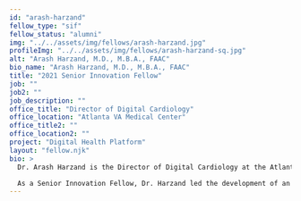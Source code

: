 ```yaml
---
id: "arash-harzand"
fellow_type: "sif"
fellow_status: "alumni"
img: "../../assets/img/fellows/arash-harzand.jpg"
profileImg: "../../assets/img/fellows/arash-harzand-sq.jpg"
alt: "Arash Harzand, M.D., M.B.A., FAAC"
bio_name: "Arash Harzand, M.D., M.B.A., FAAC"
title: "2021 Senior Innovation Fellow"
job: ""
job2: ""
job_description: ""
office_title: "Director of Digital Cardiology"
office_location: "Atlanta VA Medical Center"
office_title2: ""
office_location2: ""
project: "Digital Health Platform"
layout: "fellow.njk"
bio: >
  Dr. Arash Harzand is the Director of Digital Cardiology at the Atlanta VA Medical Center and an Assistant Professor of Medicine at Emory University. He focuses on integrating Veteran-facing technologies—including video-to-home, wearable devices, and remote monitoring—into new care pathways for heart and vascular disease, expanding Veteran access to cardiology services.

  As a Senior Innovation Fellow, Dr. Harzand led the development of an enterprise innovation strategy for digital health and the design of a Digital Health Platform. His goal is to deliver high-value care using early-stage digital health solutions for Veterans and VA clinicians, staff, and leadership.
---
```

